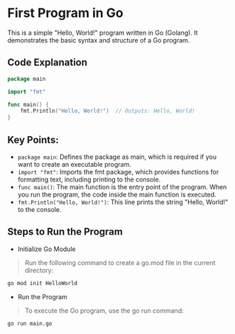 # First Program in Go

This is a simple "Hello, World!" program written in Go (Golang). It demonstrates the basic syntax and structure of a Go program.

## Code Explanation

```go
package main

import "fmt"

func main() {
    fmt.Println("Hello, World!")  // Outputs: Hello, World!
}
```
## Key Points:
- `package main`: Defines the package as main, which is required if you want to create an executable program.
- `import "fmt"`: Imports the fmt package, which provides functions for formatting text, including printing to the console.
- `func main()`: The main function is the entry point of the program. When you run the program, the code inside the main function is executed.
- `fmt.Println("Hello, World!")`: This line prints the string "Hello, World!" to the console.

## Steps to Run the Program
- Initialize Go Module
> Run the following command to create a go.mod file in the current directory:

```bash
go mod init HelloWorld
```
- Run the Program
> To execute the Go program, use the go run command:

```bash
go run main.go
```
